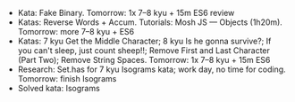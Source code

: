 - Kata: Fake Binary. Tomorrow: 1x 7–8 kyu + 15m ES6 review
- Katas: Reverse Words + Accum. Tutorials: Mosh JS — Objects (1h20m). Tomorrow: more 7–8 kyu + ES6
- Katas: 7 kyu Get the Middle Character; 8 kyu Is he gonna survive?; If you can't sleep, just count sheep!!; Remove First and Last Character (Part Two); Remove String Spaces. Tomorrow: 1x 7–8 kyu + 15m ES6
- Research: Set.has for 7 kyu Isograms kata; work day, no time for coding. Tomorrow: finish Isograms
- Solved kata: Isograms
